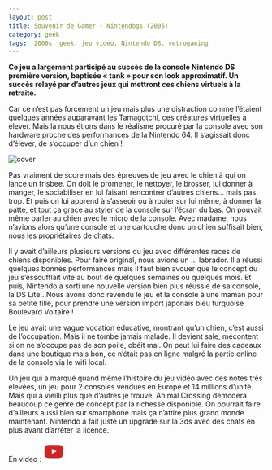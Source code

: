 ```yaml
---
layout: post
title: Souvenir de Gamer - Nintendogs (2005)
category: geek
tags:  2000s, geek, jeu video, Nintendo DS, retrogaming
---
```


**Ce jeu a largement participé au succès de la console Nintendo DS première version, baptisée « tank » pour son look approximatif. Un succès relayé par d’autres jeux qui mettront ces chiens virtuels à la retraite.**

Car ce n’est pas forcément un jeu mais plus une distraction comme l’étaient quelques années auparavant les Tamagotchi, ces créatures virtuelles à élever. Mais là nous étions dans le réalisme procuré par la console avec son hardware proche des performances de la Nintendo 64. Il s’agissait donc d’élever, de s’occuper d’un chien !

![cover](https://filedn.eu/llqi9IBxlYouGRXYG2xlROb/img/2020/nintendogsjap.jpg)

Pas vraiment de score mais des épreuves de jeu avec le chien à qui on lance un frisbee. On doit le promener, le nettoyer, le brosser, lui donner à manger, le sociabiliser en lui faisant rencontrer d’autres chiens… mais pas trop. Et puis on lui apprend à s’asseoir ou à rouler sur lui même, à donner la patte, et tout ça grace au styler de la console sur l’écran du bas. On pouvait même parler au chien avec le micro de la console. Avec madame, nous n’avions alors qu’une console et une cartouche donc un chien suffisait bien, nous les propriétaires de chats.

Il y avait d’ailleurs plusieurs versions du jeu avec différentes races de chiens disponibles. Pour faire original, nous avions un … labrador. Il a réussi quelques bonnes performances mais il faut bien avouer que le concept du jeu s’essoufflait vite au bout de quelques semaines ou quelques mois. Et puis, Nintendo a sorti une nouvelle version bien plus réussie de sa console, la DS Lite…Nous avons donc revendu le jeu et la console à une maman pour sa petite fille, pour prendre une version import japonais bleu turquoise Boulevard Voltaire !

Le jeu avait une vague vocation éducative, montrant qu’un chien, c’est aussi de l’occupation. Mais il ne tombe jamais malade. Il devient sale, mécontent si on ne s’occupe pas de son poile, obéit mal. On peut lui faire des cadeaux dans une boutique mais bon, ce n’était pas en ligne malgré la partie online de la console via le wifi local.

Un jeu qui a marqué quand même l’histoire du jeu vidéo avec des notes très élevées, un jeu pour 2 consoles vendues en Europe et 14 millions d’unité. Mais qui a vieilli plus que d’autres je trouve. Animal Crossing démodera beaucoup ce genre de concept par la richesse disponible. On pourrait faire d’ailleurs aussi bien sur smartphone mais ça n’attire plus grand monde maintenant. Nintendo a fait juste un upgrade sur la 3ds avec des chats en plus avant d’arrêter la licence.

En video : [![video](/images/youtube.png)](https://youtu.be/yRTca2LXTLM)
